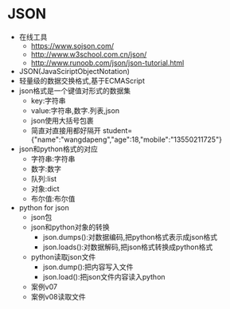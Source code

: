 # JSON
- 在线工具
    - https://www.sojson.com/
    - http://www.w3school.com.cn/json/
    - http://www.runoob.com/json/json-tutorial.html
- JSON(JavaSciriptObjectNotation)
- 轻量级的数据交换格式,基于ECMAScript
- json格式是一个键值对形式的数据集
    - key:字符串
    - value:字符串,数字.列表,json
    - json使用大括号包裹
    - 简直对直接用都好隔开
        student={"name":"wangdapeng","age":18,"mobile":"13550211725"}
- json和python格式的对应
    - 字符串:字符串
    - 数字:数字
    - 队列:list
    - 对象:dict
    - 布尔值:布尔值
- python for json
    - json包
    - json和python对象的转换
        - json.dumps():对数据编码,把python格式表示成json格式
        - json.loads():对数据解码,把json格式转换成python格式
    - python读取json文件
        - json.dump():把内容写入文件
        - json.load():把json文件内容读入python
    - 案例v07
    - 案例v08读取文件